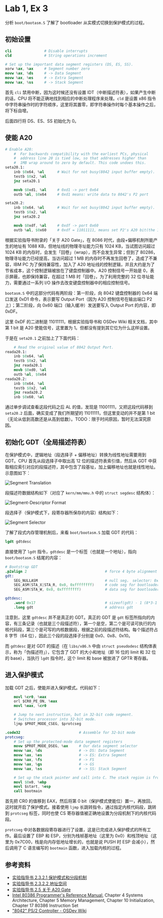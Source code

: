 # Lab 1, Ex 3

分析 `boot/bootasm.S` 了解了 bootloader 从实模式切换到保护模式的过程。

## 初始设置

```s
cli               # Disable interrupts
cld               # String operations increment

# Set up the important data segment registers (DS, ES, SS).
xorw %ax, %ax     # Segment number zero
movw %ax, %ds     # -> Data Segment
movw %ax, %es     # -> Extra Segment
movw %ax, %ss     # -> Stack Segment
```

首先 `cli` 禁用中断，因为这时候还没有设置 IDT（中断描述符表），如果产生中断的话，CPU 将不能正确地找到相应的中断处理程序来处理。`cld` 是设置 x86 指令中字符串操作时的字符顺序，这里将其置零，即字符串操作时每个基本操作之后，将下标自增。

后面四行将 DS、ES、SS 初始化为 0。

## 使能 A20

```s
# Enable A20:
    #  For backwards compatibility with the earliest PCs, physical
    #  address line 20 is tied low, so that addresses higher than
    #  1MB wrap around to zero by default. This code undoes this.
seta20.1:
    inb $0x64, %al      # Wait for not busy(8042 input buffer empty).
    testb $0x2, %al
    jnz seta20.1

    movb $0xd1, %al     # 0xd1 -> port 0x64
    outb %al, $0x64     # 0xd1 means: write data to 8042's P2 port

seta20.2:
    inb $0x64, %al      # Wait for not busy(8042 input buffer empty).
    testb $0x2, %al
    jnz seta20.2

    movb $0xdf, %al     # 0xdf -> port 0x60
    outb %al, $0x60     # 0xdf = 11011111, means set P2's A20 bit(the 1 bit) to 1
```

根据实验指导书附录的「关于 A20 Gate」，在 8086 时代，由段+偏移机制所能产生的地址有 1088 KB，但地址线的物理寻址能力只有 1024 KB，当试图访问超过 1024 KB 的内存时，会发生「回卷」（wrap），而不会发生异常；但到了 80286，物理寻址能力已经提高，当访问超过 1 MB 的内存时不再发生回卷了，造成了不兼容，IBM PC 为了保持兼容性，加入了 A20 地址线的控制逻辑，并且大约是为了节省成本，这个控制逻辑被放在了键盘控制器中。A20 控制信号一开始是 0，表示屏蔽，也即保持兼容，在超过 1 MB 时「回卷」，为了利用完整的 32 位寻址能力，需要通过一系列 I/O 操作去改变键盘控制器中的相应控制信号。

`bootasm.S` 中的这部分代码有两阶段：第一阶段，向 8042 键盘控制器的 0x64 端口发送 0xD1 命令，表示要写 Output Port（因为 A20 控制信号在输出端口 P2 上）；第二阶段，向 0x60 端口（输入缓冲）发送要写入 Output Port 的内容，即 0xDF。

这里 0xDF 的二进制是 11011111，根据实验指导书和 OSDev Wiki 相关文档，其中第 1 bit 是 A20 使能信号，这里置为 1。但都没有提到其它位为什么这样设置。

于是在 `seta20.1` 之前加上了下面代码：

```s
    # Read the original value of 8042 Output Port.
reada20.1:
    inb $0x64, %al
    testb $0x2, %al
    jnz reada20.1
    movb $0xd0, %al
    outb %al, $0x64
reada20.2:
    inb $0x64, %al
    testb $0x2, %al
    jnz reada20.2
    inb $0x60, %al
```

通过单步调试查看这段代码之后 AL 的值，发现是 11001111，又把这段代码移到 `seta20.2` 后面，确实变成了我们所期望的 11011111，但这里变动的并不是第 1 bit（无论从低到高数还是从高到低数）。TODO：限于时间原因，暂时无法深究原因。

## 初始化 GDT（全局描述符表）

在保护模式中，逻辑地址（段选择子 + 偏移地址）转换为线性地址需要用到 GDT。CPU 首先从段选择子中取出高 12 位的描述符表索引值，然后从 GDT 中获取相应索引对应的段描述符，其中包含了段基址，加上偏移地址也就是线性地址。示意图如下：

![Segment Translation](images/segment-trans.png)

段描述符数据结构如下（对应了 `kern/mm/mmu.h` 中的 `struct segdesc` 结构体）：

![Segment-Descriptor Format](images/segment-descriptor-format.png)

段选择子（保护模式下，段寄存器所保存的内容）结构如下：

![Segment Selector](images/segment-selector.png)

了解了段式内存管理机制后，来看 `boot/bootasm.S` 加载 GDT 的代码：

```s
lgdt gdtdesc
```

直接使用了 `lgdt` 指令，`gdtdesc` 是一个标签（也就是一个地址），指向 `boot/bootasm.S` 结尾的内容：

```s
# Bootstrap GDT
.p2align 2                                    # force 4 byte alignment
gdt:
    SEG_NULLASM                               # null seg， selector: 0x0
    SEG_ASM(STA_X|STA_R, 0x0, 0xffffffff)     # code seg for bootloader and kernel, selector: 0x8
    SEG_ASM(STA_W, 0x0, 0xffffffff)           # data seg for bootloader and kernel, selector: 0x10

gdtdesc:
    .word 0x17                                # sizeof(gdt) - 1 (8*3-1 = 23 = 0x17)
    .long gdt                                 # address gdt
```

注意到，这里 `gdtdesc` 并不是真正的 GDT。真正的 GDT 是 `gdt` 标签所指向的内容，有三条记录（也就是三个段描述符），第一个是空，第二个是可读可执行的内核代码段，第三个是可写的内核数据段，根据之前的段描述符结构。每个描述符占 8 字节（64 位），因此三个段的段选择子分别是 0x0、0x8、0x10。

而 `gdtdesc` 是对 GDT 的描述（在 `libs/x86.h` 中由 `struct pseudodesc` 结构体表示，称为「伪描述符」），它包含了 GDT 的大小和地址（即 16 位的 limit 和 32 位的 base），当执行 `lgdt` 指令时，这个 limit 和 base 被放进了 GPTR 寄存器。

## 进入保护模式

加载 GDT 之后，使能并进入保护模式。代码如下：

```s
    movl %cr0, %eax
    orl $CR0_PE_ON, %eax
    movl %eax, %cr0

    # Jump to next instruction, but in 32-bit code segment.
    # Switches processor into 32-bit mode.
    ljmp $PROT_MODE_CSEG, $protcseg

.code32                           # Assemble for 32-bit mode
protcseg:
    # Set up the protected-mode data segment registers
    movw $PROT_MODE_DSEG, %ax     # Our data segment selector
    movw %ax, %ds                 # -> DS: Data Segment
    movw %ax, %es                 # -> ES: Extra Segment
    movw %ax, %fs                 # -> FS
    movw %ax, %gs                 # -> GS
    movw %ax, %ss                 # -> SS: Stack Segment

    # Set up the stack pointer and call into C. The stack region is from 0--start(0x7c00)
    movl $0x0, %ebp
    movl $start, %esp
    call bootmain
```

首先把 CR0 的值移到 EAX，然后将第 0 bit（保护模式使能位）置一，再放回，这时就开启了保护模式。接着使用 `ljmp` 长跳转指令，通过指定内核代码段，跳转到 `protcseg` 标签，同时也使 CS 寄存器值被正确地设置为分段机制下的内核代码段。

`protcseg` 中对各数据段寄存器进行了设置，这是已完成进入保护模式的所有工作。最后设置了 EBP 和 ESP，分别为栈帧基地址（这里为 0x0）和栈顶地址（这里为 0x7C00，栈是向内存低地址增长的，也就是说 PUSH 时 ESP 会减小），然后调用了 C 语言编写的 `bootmain` 函数，进入加载内核的过程。

## 参考资料

- [实验指导书 2.3.2.1 保护模式和分段机制](https://objectkuan.gitbooks.io/ucore-docs/content/lab1/lab1_3_2_1_protection_mode.html)
- [实验指导书 2.3.2.2 地址空间](https://objectkuan.gitbooks.io/ucore-docs/content/lab1/lab1_3_2_2_address_space.html)
- [实验指导书 2.5 关于 A20 Gate](https://objectkuan.gitbooks.io/ucore-docs/content/lab1/lab1_appendix_a20.html)
- [Intel 80386 Programmer's Reference Manual](https://css.csail.mit.edu/6.858/2014/readings/i386.pdf), Chapter 4 Systems Architecture, Chapter 5 Memory Management, Chapter 10 Initialization, Chapter 17 80386 Instruction Set
- ["8042" PS/2 Controller - OSDev Wiki](https://wiki.osdev.org/%228042%22_PS/2_Controller)
